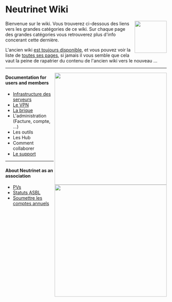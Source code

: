 <!-- TITLE: Neutrinet -->
<!-- SUBTITLE: A quick summary of Neutrinet -->

# Neutrinet Wiki

<img width=100 align=right src="https://raw.githubusercontent.com/Neutrinet/frontend/gh-pages/img/logo.png" />

Bienvenue sur le wiki. Vous trouverez ci-dessous des liens vers les grandes catégories de ce wiki. Sur chaque page des grandes catégories vous retrouverez plus d'info concerant cette dernière.

L'ancien wiki [est toujours disponible](https://wiki-old.neutrinet.be), et vous pouvez voir la liste de [toutes ses pages](https://wiki-old.neutrinet.be/Special:AllPages), si jamais il vous semble que cela vaut la peine de rapatrier du contenu de l'ancien wiki vers le nouveau ...

----

<img width=350 align=right src="https://raw.githubusercontent.com/Neutrinet/frontend/gh-pages/img/cats.jpg" />

#### Documentation for users and members
- [Infrastructure des serveurs](documentation/infra/home)
- [Le VPN](documentation/vpn/home)
- [La brique](documentation/brique/home)
 - L'administration (Facture, compte, ...)
- Les outils
- Les Hub
- Comment collaborer
- [Le support](documentation/support)



----

<img width=350 align=right src="https://raw.githubusercontent.com/Neutrinet/frontend/gh-pages/img/panda.jpg" />

#### About Neutrinet as an association 
   - [PVs](neutrinet/pvs/home)
   - [Statuts ASBL](neutrinet/statuts)
   - [Soumettre les comptes annuels](neutrinet/comptes-annuels)




